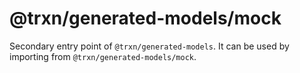 # @trxn/generated-models/mock

Secondary entry point of `@trxn/generated-models`. It can be used by importing
from `@trxn/generated-models/mock`.
